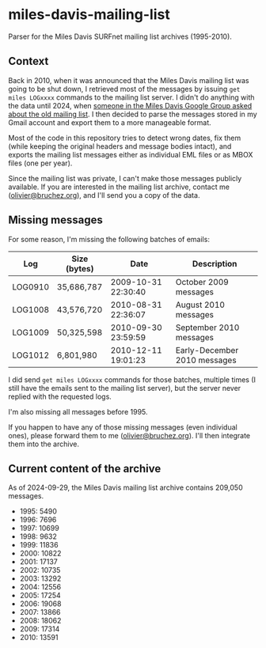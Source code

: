 # miles-davis-mailing-list

Parser for the Miles Davis SURFnet mailing list archives (1995-2010).

## Context

Back in 2010, when it was announced that the Miles Davis mailing list was going to be shut down, I retrieved most of the messages by issuing `get miles LOGxxxx` commands to the mailing list server. I didn't do anything with the data until 2024, when [someone in the Miles Davis Google Group asked about the old mailing list](https://groups.google.com/g/mileslist/c/9xpZNisc-WA). I then decided to parse the messages stored in my Gmail account and export them to a more manageable format.

Most of the code in this repository tries to detect wrong dates, fix them (while keeping the original headers and message bodies intact), and exports the mailing list messages either as individual EML files or as MBOX files (one per year).

Since the mailing list was private, I can't make those messages publicly available. If you are interested in the mailing list archive, contact me ([olivier@bruchez.org](mailto:olivier@bruchez.org)), and I'll send you a copy of the data.

## Missing messages

For some reason, I'm missing the following batches of emails:

| Log     | Size (bytes) | Date                  | Description                  |
|---------|--------------|-----------------------|------------------------------|
| LOG0910 | 35,686,787   | 2009-10-31 22:30:40   | October 2009 messages        |
| LOG1008 | 43,576,720   | 2010-08-31 22:36:07   | August 2010 messages         |
| LOG1009 | 50,325,598   | 2010-09-30 23:59:59   | September 2010 messages      |
| LOG1012 | 6,801,980    | 2010-12-11 19:01:23   | Early-December 2010 messages |

I did send `get miles LOGxxxx` commands for those batches, multiple times (I still have the emails sent to the mailing list server), but the server never replied with the requested logs.

I'm also missing all messages before 1995.

If you happen to have any of those missing messages (even individual ones), please forward them to me ([olivier@bruchez.org](mailto:olivier@bruchez.org)). I'll then integrate them into the archive.

## Current content of the archive

As of 2024-09-29, the Miles Davis mailing list archive contains 209,050 messages.

- 1995: 5490
- 1996: 7696
- 1997: 10699
- 1998: 9632
- 1999: 11836
- 2000: 10822
- 2001: 17137
- 2002: 10735
- 2003: 13292
- 2004: 12556
- 2005: 17254
- 2006: 19068
- 2007: 13866
- 2008: 18062
- 2009: 17314
- 2010: 13591